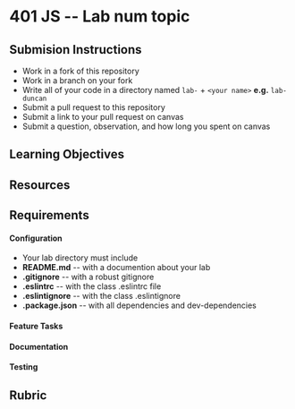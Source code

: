 401 JS -- Lab num topic
===

## Submision Instructions
  * Work in a fork of this repository
  * Work in a branch on your fork
  * Write all of your code in a directory named `lab-` + `<your name>` **e.g.** `lab-duncan`
  * Submit a pull request to this repository
  * Submit a link to your pull request on canvas
  * Submit a question, observation, and how long you spent on canvas  
  
## Learning Objectives  
<!-- the leaning objectives from the corisponding class number --> 
## Resources  
<!-- a list of liks if any are necessary for the assignment--> 
## Requirements  
#### Configuration  
<!-- list of files, configurations, tools, ect that are required -->
* Your lab directory must include
 * **README.md** -- with a documention about your lab
 * **.gitignore** -- with a robust gitignore
 * **.eslintrc** -- with the class .eslintrc file
 * **.eslintignore** -- with the class .eslintignore
 * **.package.json** -- with all dependencies and dev-dependencies 
 
#### Feature Tasks  
<!-- a list or description of the feature tasks you want the students to implement -->
####  Documentation  
<!-- a description of what you want the student to write about in their readme --> 
#### Testing  
<!-- a description of what you want the student to test -->
## Rubric  
<!-- TODO: decide on the rubric and put it here --> 

<!-- links --> 
